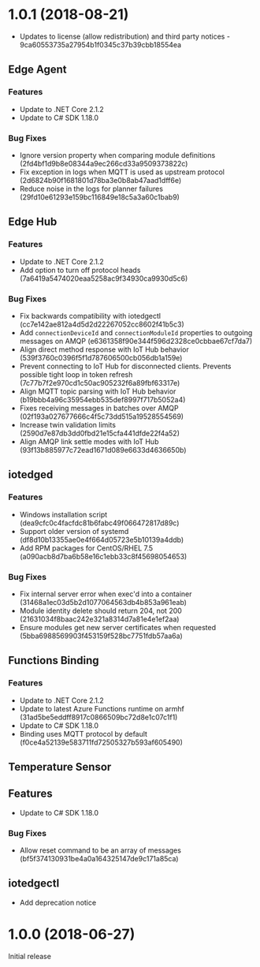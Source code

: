 # 1.0.1 (2018-08-21)

* Updates to license (allow redistribution) and third party notices - 9ca60553735a27954b1f0345c37b39cbb18554ea

## Edge Agent
### Features
* Update to .NET Core 2.1.2
* Update to C# SDK 1.18.0

### Bug Fixes
* Ignore version property when comparing module definitions (2fd4bf1d9b8e08344a9ec266cd33a9509373822c)
* Fix exception in logs when MQTT is used as upstream protocol (2d6824b90f1681801d78ba3e0b8ab47aad1dff6e)
* Reduce noise in the logs for planner failures (29fd10e61293e159bc116849e18c5a3a60c1bab9)

## Edge Hub

### Features
* Update to .NET Core 2.1.2
* Add option to turn off protocol heads (7a6419a5474020eaa5258ac9f34930ca9930d5c6)

### Bug Fixes
* Fix backwards compatibility with iotedgectl (cc7e142ae812a4d5d2d22267052cc8602f41b5c3)
* Add `connectionDeviceId` and `connectionModuleId` properties to outgoing messages on AMQP (e6361358f90e344f596d2328ce0cbbae67cf7da7)
* Align direct method response with IoT Hub behavior (539f3760c0396f5f1d787606500cb056db1a159e)
* Prevent connecting to IoT Hub for disconnected clients. Prevents possible tight loop in token refresh (7c77b7f2e970cd1c50ac905232f6a89fbf63317e)
* Align MQTT topic parsing with IoT Hub behavior (b19bbb4a96c35954ebb535def8997f717b5052a4)
* Fixes receiving messages in batches over AMQP (02f193a027677666c4f5c73dd515a19528554569)
* Increase twin validation limits (2590d7e87db3dd0fbd21e15cfa441dfde22f4a52)
* Align AMQP link settle modes with IoT Hub (93f13b885977c72ead1671d089e6633d4636650b)

## iotedged

### Features
* Windows installation script (dea9cfc0c4facfdc81b6fabc49f066472817d89c)
* Support older version of systemd (df8d10b13355ae0e4f664d05723e5b10139a4ddb)
* Add RPM packages for CentOS/RHEL 7.5 (a090acb8d7ba6b58e16c1ebb33c8f45698054653)

### Bug Fixes
* Fix internal server error when exec'd into a container (31468a1ec03d5b2d1077064563db4b853a961eab)
* Module identity delete should return 204, not 200 (21631034f8baac242e321a8314d7a81e4e1ef2aa)
* Ensure modules get new server certificates when requested (5bba6988569903f453159f528bc7751fdb57aa6a)

## Functions Binding

### Features
* Update to .NET Core 2.1.2
* Update to latest Azure Functions runtime on armhf (31ad5be5eddff8917c0866509bc72d8e1c07c1f1)
* Update to C# SDK 1.18.0
* Binding uses MQTT protocol by default (f0ce4a52139e583711fd72505327b593af605490)

## Temperature Sensor

## Features
* Update to C# SDK 1.18.0

### Bug Fixes
* Allow reset command to be an array of messages (bf5f374130931be4a0a164325147de9c171a85ca)

## iotedgectl
* Add deprecation notice

# 1.0.0 (2018-06-27)
Initial release